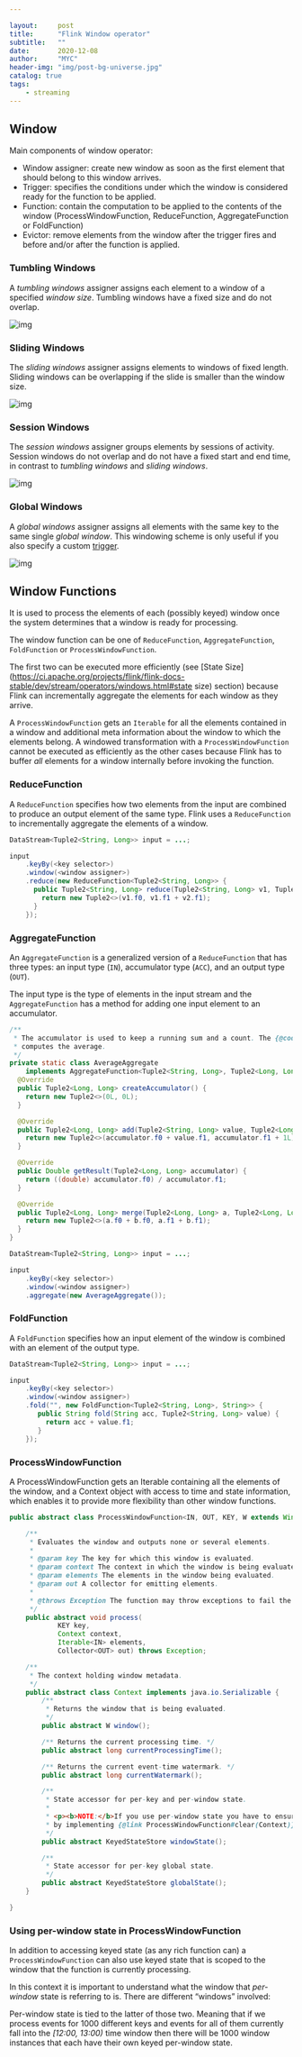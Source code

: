 ```yaml
---

layout:     post
title:      "Flink Window operator"
subtitle:   ""
date:       2020-12-08
author:     "MYC"
header-img: "img/post-bg-universe.jpg"
catalog: true
tags:
    - streaming
---
```



## Window

Main components of window operator:

 - Window assigner: create new window as soon as the first element that should belong to this window arrives.
 - Trigger: specifies the conditions under which the window is considered ready for the function to be applied.
 - Function: contain the computation to be applied to the contents of the window (ProcessWindowFunction, ReduceFunction, AggregateFunction or FoldFunction)
 - Evictor: remove elements from the window after the trigger fires and before and/or after the function is applied.

### Tumbling Windows

A *tumbling windows* assigner assigns each element to a window of a specified *window size*. Tumbling windows have a fixed size and do not overlap. 



![img](https://ci.apache.org/projects/flink/flink-docs-release-1.11/fig/tumbling-windows.svg)

### Sliding Windows

The *sliding windows* assigner assigns elements to windows of fixed length. Sliding windows can be overlapping if the slide is smaller than the window size. 

![img](https://ci.apache.org/projects/flink/flink-docs-release-1.11/fig/sliding-windows.svg)

### Session Windows

The *session windows* assigner groups elements by sessions of activity. Session windows do not overlap and do not have a fixed start and end time, in contrast to *tumbling windows* and *sliding windows*. 

![img](https://ci.apache.org/projects/flink/flink-docs-release-1.11/fig/session-windows.svg)

### Global Windows

A *global windows* assigner assigns all elements with the same key to the same single *global window*. This windowing scheme is only useful if you also specify a custom [trigger](https://ci.apache.org/projects/flink/flink-docs-stable/dev/stream/operators/windows.html#triggers). 

![img](https://ci.apache.org/projects/flink/flink-docs-release-1.11/fig/non-windowed.svg)

## Window Functions

 It is used to process the elements of each (possibly keyed) window once the system determines that a window is ready for processing.

The window function can be one of `ReduceFunction`, `AggregateFunction`, `FoldFunction` or `ProcessWindowFunction`. 

The first two can be executed more efficiently (see [State Size](https://ci.apache.org/projects/flink/flink-docs-stable/dev/stream/operators/windows.html#state size) section) because Flink can incrementally aggregate the elements for each window as they arrive.

A `ProcessWindowFunction` gets an `Iterable` for all the elements contained in a window and additional meta information about the window to which the elements belong. A windowed transformation with a `ProcessWindowFunction` cannot be executed as efficiently as the other cases because Flink has to buffer *all* elements for a window internally before invoking the function.

### ReduceFunction

A `ReduceFunction` specifies how two elements from the input are combined to produce an output element of the same type. Flink uses a `ReduceFunction` to incrementally aggregate the elements of a window.

```java
DataStream<Tuple2<String, Long>> input = ...;

input
    .keyBy(<key selector>)
    .window(<window assigner>)
    .reduce(new ReduceFunction<Tuple2<String, Long>> {
      public Tuple2<String, Long> reduce(Tuple2<String, Long> v1, Tuple2<String, Long> v2) {
        return new Tuple2<>(v1.f0, v1.f1 + v2.f1);
      }
    });
```

### AggregateFunction

An `AggregateFunction` is a generalized version of a `ReduceFunction` that has three types: an input type (`IN`), accumulator type (`ACC`), and an output type (`OUT`). 

The input type is the type of elements in the input stream and the `AggregateFunction` has a method for adding one input element to an accumulator. 

```java
/**
 * The accumulator is used to keep a running sum and a count. The {@code getResult} method
 * computes the average.
 */
private static class AverageAggregate
    implements AggregateFunction<Tuple2<String, Long>, Tuple2<Long, Long>, Double> {
  @Override
  public Tuple2<Long, Long> createAccumulator() {
    return new Tuple2<>(0L, 0L);
  }

  @Override
  public Tuple2<Long, Long> add(Tuple2<String, Long> value, Tuple2<Long, Long> accumulator) {
    return new Tuple2<>(accumulator.f0 + value.f1, accumulator.f1 + 1L);
  }

  @Override
  public Double getResult(Tuple2<Long, Long> accumulator) {
    return ((double) accumulator.f0) / accumulator.f1;
  }

  @Override
  public Tuple2<Long, Long> merge(Tuple2<Long, Long> a, Tuple2<Long, Long> b) {
    return new Tuple2<>(a.f0 + b.f0, a.f1 + b.f1);
  }
}

DataStream<Tuple2<String, Long>> input = ...;

input
    .keyBy(<key selector>)
    .window(<window assigner>)
    .aggregate(new AverageAggregate());
```

### FoldFunction

A `FoldFunction` specifies how an input element of the window is combined with an element of the output type. 

```java
DataStream<Tuple2<String, Long>> input = ...;

input
    .keyBy(<key selector>)
    .window(<window assigner>)
    .fold("", new FoldFunction<Tuple2<String, Long>, String>> {
       public String fold(String acc, Tuple2<String, Long> value) {
         return acc + value.f1;
       }
    });
```

### ProcessWindowFunction

A ProcessWindowFunction gets an Iterable containing all the elements of the window, and a Context object with access to time and state information, which enables it to provide more flexibility than other window functions.

```java
public abstract class ProcessWindowFunction<IN, OUT, KEY, W extends Window> implements Function {

    /**
     * Evaluates the window and outputs none or several elements.
     *
     * @param key The key for which this window is evaluated.
     * @param context The context in which the window is being evaluated.
     * @param elements The elements in the window being evaluated.
     * @param out A collector for emitting elements.
     *
     * @throws Exception The function may throw exceptions to fail the program and trigger recovery.
     */
    public abstract void process(
            KEY key,
            Context context,
            Iterable<IN> elements,
            Collector<OUT> out) throws Exception;

   	/**
   	 * The context holding window metadata.
   	 */
   	public abstract class Context implements java.io.Serializable {
   	    /**
   	     * Returns the window that is being evaluated.
   	     */
   	    public abstract W window();

   	    /** Returns the current processing time. */
   	    public abstract long currentProcessingTime();

   	    /** Returns the current event-time watermark. */
   	    public abstract long currentWatermark();

   	    /**
   	     * State accessor for per-key and per-window state.
   	     *
   	     * <p><b>NOTE:</b>If you use per-window state you have to ensure that you clean it up
   	     * by implementing {@link ProcessWindowFunction#clear(Context)}.
   	     */
   	    public abstract KeyedStateStore windowState();

   	    /**
   	     * State accessor for per-key global state.
   	     */
   	    public abstract KeyedStateStore globalState();
   	}

}
```

### Using per-window state in ProcessWindowFunction

In addition to accessing keyed state (as any rich function can) a `ProcessWindowFunction` can also use keyed state that is scoped to the window that the function is currently processing. 

In this context it is important to understand what the window that *per-window* state is referring to is. There are different “windows” involved:

Per-window state is tied to the latter of those two. Meaning that if we process events for 1000 different keys and events for all of them currently fall into the *[12:00, 13:00)* time window then there will be 1000 window instances that each have their own keyed per-window state.